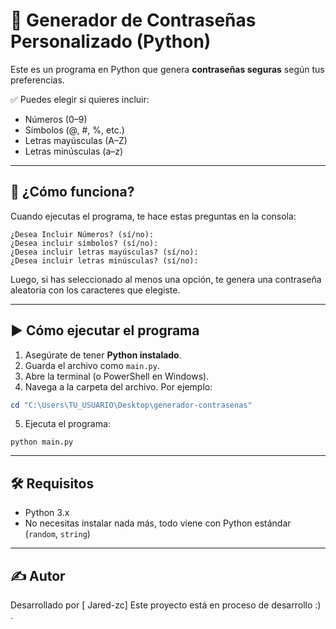 # 🔐 Generador de Contraseñas Personalizado (Python)

Este es un programa en Python que genera **contraseñas seguras** según tus preferencias.

✅ Puedes elegir si quieres incluir:
- Números (0–9)
- Símbolos (@, #, %, etc.)
- Letras mayúsculas (A–Z)
- Letras minúsculas (a–z)

---

## 🧠 ¿Cómo funciona?

Cuando ejecutas el programa, te hace estas preguntas en la consola:

```
¿Desea Incluir Números? (sí/no): 
¿Desea incluir símbolos? (sí/no): 
¿Desea incluir letras mayúsculas? (sí/no): 
¿Desea incluir letras minúsculas? (sí/no): 
```

Luego, si has seleccionado al menos una opción, te genera una contraseña aleatoria con los caracteres que elegiste.

---

## ▶️ Cómo ejecutar el programa

1. Asegúrate de tener **Python instalado**.
2. Guarda el archivo como `main.py`.
3. Abre la terminal (o PowerShell en Windows).
4. Navega a la carpeta del archivo. Por ejemplo:

```powershell
cd "C:\Users\TU_USUARIO\Desktop\generador-contrasenas"
```

5. Ejecuta el programa:

```
python main.py
```

---

## 🛠️ Requisitos

- Python 3.x
- No necesitas instalar nada más, todo viene con Python estándar (`random`, `string`)


---

## ✍️ Autor

Desarrollado por [ Jared-zc]
Este proyecto está en proceso de desarrollo :) .
